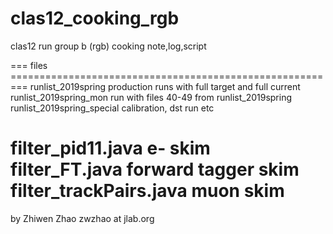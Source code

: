 # clas12_cooking_rgb

clas12 run group b (rgb) cooking note,log,script

===  files  =========================================================
runlist_2019spring         production runs with full target and full current
runlist_2019spring_mon     run with files 40-49 from runlist_2019spring
runlist_2019spring_special calibration, dst run etc
    
filter_pid11.java          e- skim
filter_FT.java             forward tagger skim
filter_trackPairs.java     muon skim
======================================================================


by Zhiwen Zhao  zwzhao at jlab.org
